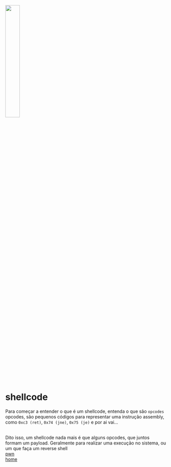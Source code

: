 <img width="30%" src="https://i.imgur.com/CGV9DU1.png"></img>

# shellcode
Para começar a entender o que é um shellcode, entenda o que são `opcodes`<br>
opcodes, são pequenos códigos para representar uma instrução assembly, como `0xc3 (ret)`, `0x74 (jne)`, `0x75 (je)` e por ai vai...<br><br>

Dito isso, um shellcode nada mais é que alguns opcodes, que juntos formam um payload. Geralmente para realizar uma execução no sistema, ou um que faça um reverse shell<br>
[pwn](README.md)<br>
[home](../README.md)
